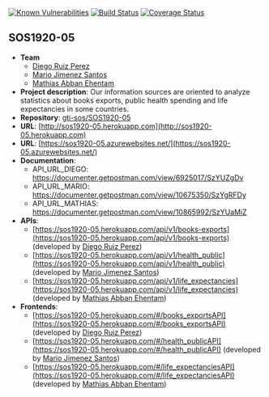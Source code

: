 [![Known Vulnerabilities](https://snyk.io/test/github/gti-sos/SOS1920-05/badge.svg?targetFile=package.json)](https://snyk.io/test/github/gti-sos/SOS1920-05?targetFile=package.json) [![Build Status](https://travis-ci.org/gti-sos/SOS1920-05.svg?branch=master)](https://travis-ci.org/gti-sos/SOS1920-05) [![Coverage Status](https://coveralls.io/repos/github/gti-sos/SOS1920-05/badge.svg?branch=master)](https://coveralls.io/github/gti-sos/SOS1920-05?branch=master)
## SOS1920-05

- **Team**
  - [Diego Ruiz Perez](https://github.com/dieruiper)
  - [Mario Jimenez Santos](https://github.com/J5Mario)
  - [Mathias Abban Ehentam](https://github.com/Kingmathy)
- **Project description**: Our information sources are oriented to analyze statistics about books exports, public health spending and life expectancies in some countries.
- **Repository**: [gti-sos/SOS1920-05](https://github.com/gti-sos/SOS1920-05)
- **URL**: [http://sos1920-05.herokuapp.com](http://sos1920-05.herokuapp.com)
- **URL**: [https://sos1920-05.azurewebsites.net/](https://sos1920-05.azurewebsites.net/)
- **Documentation**:
	- API_URL_DIEGO: 	https://documenter.getpostman.com/view/6925017/SzYUZgDv
	- API_URL_MARIO: https://documenter.getpostman.com/view/10675350/SzYgRFDy
	- API_URL_MATHIAS: https://documenter.getpostman.com/view/10865992/SzYUaMiZ
-  **APIs**:
    - [https://sos1920-05.herokuapp.com/api/v1/books-exports](https://sos1920-05.herokuapp.com/api/v1/books-exports) (developed by [Diego Ruiz Perez](https://github.com/dieruiper))
    - [https://sos1920-05.herokuapp.com/api/v1/health_public](https://sos1920-05.herokuapp.com/api/v1/health_public) (developed by [Mario Jimenez Santos](https://github.com/J5Mario))
    - [https://sos1920-05.herokuapp.com/api/v1/life_expectancies](https://sos1920-05.herokuapp.com/api/v1/life_expectancies) (developed by [Mathias Abban Ehentam](https://github.com/Kingmathy))
-  **Frontends**:
    - [https://sos1920-05.herokuapp.com/#/books_exportsAPI](https://sos1920-05.herokuapp.com/#/books_exportsAPI) (developed by [Diego Ruiz Perez](https://github.com/dieruiper))
    - [https://sos1920-05.herokuapp.com/#/health_publicAPI](https://sos1920-05.herokuapp.com/#/health_publicAPI) (developed by [Mario Jimenez Santos](https://github.com/J5Mario))
    - [https://sos1920-05.herokuapp.com/#/life_expectanciesAPI](https://sos1920-05.herokuapp.com/#/life_expectanciesAPI) (developed by [Mathias Abban Ehentam](https://github.com/Kingmathy))

